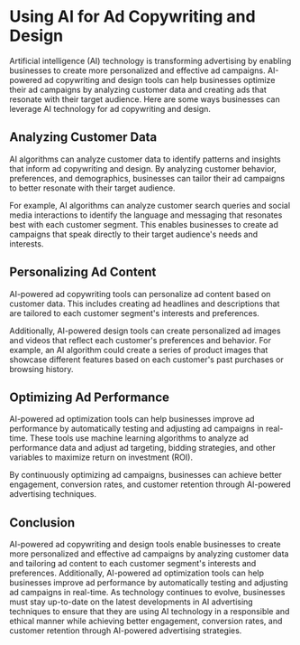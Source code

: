 Using AI for Ad Copywriting and Design
=========================================================================

Artificial intelligence (AI) technology is transforming advertising by enabling businesses to create more personalized and effective ad campaigns. AI-powered ad copywriting and design tools can help businesses optimize their ad campaigns by analyzing customer data and creating ads that resonate with their target audience. Here are some ways businesses can leverage AI technology for ad copywriting and design.

Analyzing Customer Data
-----------------------

AI algorithms can analyze customer data to identify patterns and insights that inform ad copywriting and design. By analyzing customer behavior, preferences, and demographics, businesses can tailor their ad campaigns to better resonate with their target audience.

For example, AI algorithms can analyze customer search queries and social media interactions to identify the language and messaging that resonates best with each customer segment. This enables businesses to create ad campaigns that speak directly to their target audience's needs and interests.

Personalizing Ad Content
------------------------

AI-powered ad copywriting tools can personalize ad content based on customer data. This includes creating ad headlines and descriptions that are tailored to each customer segment's interests and preferences.

Additionally, AI-powered design tools can create personalized ad images and videos that reflect each customer's preferences and behavior. For example, an AI algorithm could create a series of product images that showcase different features based on each customer's past purchases or browsing history.

Optimizing Ad Performance
-------------------------

AI-powered ad optimization tools can help businesses improve ad performance by automatically testing and adjusting ad campaigns in real-time. These tools use machine learning algorithms to analyze ad performance data and adjust ad targeting, bidding strategies, and other variables to maximize return on investment (ROI).

By continuously optimizing ad campaigns, businesses can achieve better engagement, conversion rates, and customer retention through AI-powered advertising techniques.

Conclusion
----------

AI-powered ad copywriting and design tools enable businesses to create more personalized and effective ad campaigns by analyzing customer data and tailoring ad content to each customer segment's interests and preferences. Additionally, AI-powered ad optimization tools can help businesses improve ad performance by automatically testing and adjusting ad campaigns in real-time. As technology continues to evolve, businesses must stay up-to-date on the latest developments in AI advertising techniques to ensure that they are using AI technology in a responsible and ethical manner while achieving better engagement, conversion rates, and customer retention through AI-powered advertising strategies.


